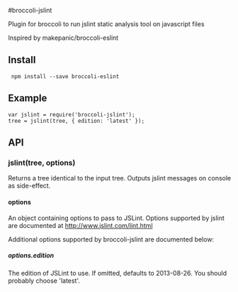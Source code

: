 #broccoli-jslint

Plugin for broccoli to run jslint static analysis tool on javascript files

Inspired by makepanic/broccoli-eslint

## Install


     npm install --save broccoli-eslint

## Example

    var jslint = require('broccoli-jslint');
    tree = jslint(tree, { edition: 'latest' });


## API

### jslint(tree, options)

Returns a tree identical to the input tree.  Outputs jslint messages on console as side-effect.

#### options

An object containing options to pass to JSLint.  Options supported by jslint
are documented at http://www.jslint.com/lint.html

Additional options supported by broccoli-jslint are documented below:

##### options.edition

The edition of JSLint to use.  If omitted, defaults to 2013-08-26.
You should probably choose 'latest'.
